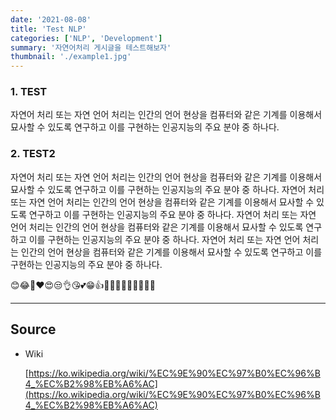 ```yaml
---
date: '2021-08-08'
title: 'Test NLP'
categories: ['NLP', 'Development']
summary: '자연어처리 게시글을 테스트해보자'
thumbnail: './example1.jpg'
---
```


### 1. TEST

자연어 처리 또는 자연 언어 처리는 인간의 언어 현상을 컴퓨터와 같은 기계를 이용해서 묘사할 수 있도록 연구하고 이를 구현하는 인공지능의 주요 분야 중 하나다.


### 2. TEST2

자연어 처리 또는 자연 언어 처리는 인간의 언어 현상을 컴퓨터와 같은 기계를 이용해서 묘사할 수 있도록 연구하고 이를 구현하는 인공지능의 주요 분야 중 하나다. 자연어 처리 또는 자연 언어 처리는 인간의 언어 현상을 컴퓨터와 같은 기계를 이용해서 묘사할 수 있도록 연구하고 이를 구현하는 인공지능의 주요 분야 중 하나다. 자연어 처리 또는 자연 언어 처리는 인간의 언어 현상을 컴퓨터와 같은 기계를 이용해서 묘사할 수 있도록 연구하고 이를 구현하는 인공지능의 주요 분야 중 하나다. 자연어 처리 또는 자연 언어 처리는 인간의 언어 현상을 컴퓨터와 같은 기계를 이용해서 묘사할 수 있도록 연구하고 이를 구현하는 인공지능의 주요 분야 중 하나다.


😊😂🤣❤😍😒👌😘💕😁👍🙌🤦‍♀️🤦‍♂️🤷‍♀️🤷‍♂️

---

## Source

- Wiki

  [https://ko.wikipedia.org/wiki/%EC%9E%90%EC%97%B0%EC%96%B4_%EC%B2%98%EB%A6%AC](https://ko.wikipedia.org/wiki/%EC%9E%90%EC%97%B0%EC%96%B4_%EC%B2%98%EB%A6%AC)